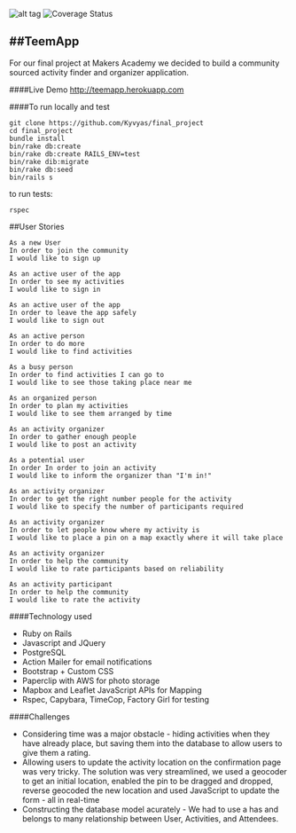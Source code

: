 ![alt tag](https://travis-ci.org/Kyvyas/final_project.svg)    ![Coverage Status](https://coveralls.io/repos/Kyvyas/final_project/badge.svg?branch=adding-cover&service=github)

##TeemApp
---
For our final project at Makers Academy we decided to build a community sourced
activity finder and organizer application.

####Live Demo
http://teemapp.herokuapp.com

####To run locally and test
```
git clone https://github.com/Kyvyas/final_project
cd final_project
bundle install
bin/rake db:create
bin/rake db:create RAILS_ENV=test
bin/rake dib:migrate
bin/rake db:seed
bin/rails s
```

to run tests:
```
rspec
```

##User Stories

```
As a new User
In order to join the community
I would like to sign up
```

```
As an active user of the app
In order to see my activities
I would like to sign in
```

```
As an active user of the app
In order to leave the app safely
I would like to sign out
```

```
As an active person
In order to do more
I would like to find activities
```

```
As a busy person
In order to find activities I can go to
I would like to see those taking place near me
```

```
As an organized person
In order to plan my activities
I would like to see them arranged by time
```

```
As an activity organizer
In order to gather enough people
I would like to post an activity
```

```
As a potential user
In order In order to join an activity
I would like to inform the organizer than "I'm in!"
```

```
As an activity organizer
In order to get the right number people for the activity
I would like to specify the number of participants required
```
```
As an activity organizer
In order to let people know where my activity is
I would like to place a pin on a map exactly where it will take place
```

```
As an activity organizer
In order to help the community
I would like to rate participants based on reliability
```

```
As an activity participant
In order to help the community
I would like to rate the activity
```

####Technology used
* Ruby on Rails
* Javascript and JQuery
* PostgreSQL
* Action Mailer for email notifications
* Bootstrap + Custom CSS
* Paperclip with AWS for photo storage
* Mapbox and Leaflet JavaScript APIs for Mapping
* Rspec, Capybara, TimeCop, Factory Girl for testing

####Challenges
* Considering time was a major obstacle - hiding activities when they have already
place, but saving them into the database to allow users to give them a rating.
* Allowing users to update the activity location on the confirmation page was very tricky.
The solution was very streamlined, we used a geocoder to get an initial location, enabled
the pin to be dragged and dropped, reverse geocoded the new location and used JavaScript
to update the form - all in real-time
* Constructing the database model acurately - We had to use a has and belongs to many
relationship between User, Activities, and Attendees. 
